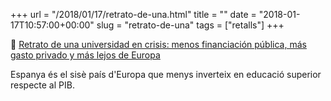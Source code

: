 +++
url = "/2018/01/17/retrato-de-una.html"
title = ""
date = "2018-01-17T10:57:00+00:00"
slug = "retrato-de-una"
tags = ["retalls"]
+++

📎 [Retrato de una universidad en crisis: menos financiación pública, más gasto privado y más lejos de Europa](http://eldiario.es/sociedad/Espana-Grecia-Chipre-universitaria-PIB_0_729677855.html)

Espanya és el sisè país d'Europa que menys inverteix en educació superior respecte al PIB.

